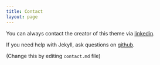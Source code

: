 ```yaml
---
title: Contact
layout: page
---
```


You can always contact the creator of this theme via [linkedin](https://www.linkedin.com/in/karim-nour-eldin-77a681162/).

If you need help with Jekyll, ask questions on [github](https://github.com/karimnour).

(Change this by editing `contact.md` file)
